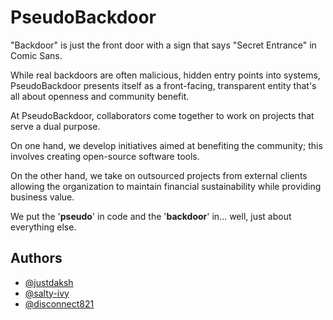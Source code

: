 
# PseudoBackdoor

"Backdoor" is just the front door with a sign that says "Secret Entrance" in Comic Sans.

While real backdoors are often malicious, hidden entry points into systems, PseudoBackdoor presents itself as a front-facing, transparent entity that's all about openness and community benefit.

At PseudoBackdoor, collaborators come together to work on projects that serve a dual purpose. 

On one hand, we develop initiatives aimed at benefiting the community; this involves  creating open-source software tools.

On the other hand, we take on outsourced projects from external clients allowing the organization to maintain financial sustainability while providing business value.

We put the '**pseudo**' in code and the '**backdoor**' in... well, just about everything else.

## Authors

- [@justdaksh](https://www.github.com/justdaksh)
- [@salty-ivy](https://www.github.com/salty-ivy)
- [@disconnect821](https://www.github.com/disconnect821)

